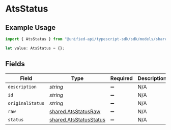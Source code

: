# AtsStatus

## Example Usage

```typescript
import { AtsStatus } from "@unified-api/typescript-sdk/sdk/models/shared";

let value: AtsStatus = {};
```

## Fields

| Field                                                                   | Type                                                                    | Required                                                                | Description                                                             |
| ----------------------------------------------------------------------- | ----------------------------------------------------------------------- | ----------------------------------------------------------------------- | ----------------------------------------------------------------------- |
| `description`                                                           | *string*                                                                | :heavy_minus_sign:                                                      | N/A                                                                     |
| `id`                                                                    | *string*                                                                | :heavy_minus_sign:                                                      | N/A                                                                     |
| `originalStatus`                                                        | *string*                                                                | :heavy_minus_sign:                                                      | N/A                                                                     |
| `raw`                                                                   | [shared.AtsStatusRaw](../../../sdk/models/shared/atsstatusraw.md)       | :heavy_minus_sign:                                                      | N/A                                                                     |
| `status`                                                                | [shared.AtsStatusStatus](../../../sdk/models/shared/atsstatusstatus.md) | :heavy_minus_sign:                                                      | N/A                                                                     |